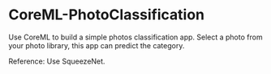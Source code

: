 # CoreML-PhotoClassification

Use CoreML to build a simple photos classification app.
Select a photo from your photo library, this app can predict the category.

Reference:
Use SqueezeNet.


